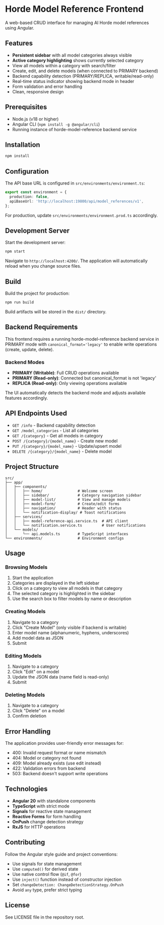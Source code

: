 # Horde Model Reference Frontend

A web-based CRUD interface for managing AI Horde model references using Angular.

## Features

- **Persistent sidebar** with all model categories always visible
- **Active category highlighting** shows currently selected category
- View all models within a category with search/filter
- Create, edit, and delete models (when connected to PRIMARY backend)
- Backend capability detection (PRIMARY/REPLICA, writable/read-only)
- Real-time status indicator showing backend mode in header
- Form validation and error handling
- Clean, responsive design

## Prerequisites

- Node.js (v18 or higher)
- Angular CLI (`npm install -g @angular/cli`)
- Running instance of horde-model-reference backend service

## Installation

```bash
npm install
```

## Configuration

The API base URL is configured in `src/environments/environment.ts`:

```typescript
export const environment = {
  production: false,
  apiBaseUrl: 'http://localhost:19800/api/model_references/v1',
};
```

For production, update `src/environments/environment.prod.ts` accordingly.

## Development Server

Start the development server:

```bash
npm start
```

Navigate to `http://localhost:4200/`. The application will automatically reload when you change source files.

## Build

Build the project for production:

```bash
npm run build
```

Build artifacts will be stored in the `dist/` directory.

## Backend Requirements

This frontend requires a running horde-model-reference backend service in PRIMARY mode with `canonical_format='legacy'` to enable write operations (create, update, delete).

### Backend Modes

- **PRIMARY (Writable)**: Full CRUD operations available
- **PRIMARY (Read-only)**: Connected but canonical_format is not 'legacy'
- **REPLICA (Read-only)**: Only viewing operations available

The UI automatically detects the backend mode and adjusts available features accordingly.

## API Endpoints Used

- `GET /info` - Backend capability detection
- `GET /model_categories` - List all categories
- `GET /{category}` - Get all models in category
- `POST /{category}/{model_name}` - Create new model
- `PUT /{category}/{model_name}` - Update/upsert model
- `DELETE /{category}/{model_name}` - Delete model

## Project Structure

```
src/
├── app/
│   ├── components/
│   │   ├── home/                # Welcome screen
│   │   ├── sidebar/             # Category navigation sidebar
│   │   ├── model-list/          # View and manage models
│   │   ├── model-form/          # Create/edit forms
│   │   ├── navigation/          # Header with status
│   │   └── notification-display/ # Toast notifications
│   ├── services/
│   │   ├── model-reference-api.service.ts  # API client
│   │   └── notification.service.ts         # User notifications
│   └── models/
│       └── api.models.ts        # TypeScript interfaces
└── environments/                # Environment configs
```

## Usage

### Browsing Models

1. Start the application
2. Categories are displayed in the left sidebar
3. Click on a category to view all models in that category
4. The selected category is highlighted in the sidebar
5. Use the search box to filter models by name or description

### Creating Models

1. Navigate to a category
2. Click "Create Model" (only visible if backend is writable)
3. Enter model name (alphanumeric, hyphens, underscores)
4. Add model data as JSON
5. Submit

### Editing Models

1. Navigate to a category
2. Click "Edit" on a model
3. Update the JSON data (name field is read-only)
4. Submit

### Deleting Models

1. Navigate to a category
2. Click "Delete" on a model
3. Confirm deletion

## Error Handling

The application provides user-friendly error messages for:

- 400: Invalid request format or name mismatch
- 404: Model or category not found
- 409: Model already exists (use edit instead)
- 422: Validation errors from backend
- 503: Backend doesn't support write operations

## Technologies

- **Angular 20** with standalone components
- **TypeScript** with strict mode
- **Signals** for reactive state management
- **Reactive Forms** for form handling
- **OnPush** change detection strategy
- **RxJS** for HTTP operations

## Contributing

Follow the Angular style guide and project conventions:

- Use signals for state management
- Use `computed()` for derived state
- Use native control flow (`@if`, `@for`)
- Use `inject()` function instead of constructor injection
- Set `changeDetection: ChangeDetectionStrategy.OnPush`
- Avoid `any` type, prefer strict typing

## License

See LICENSE file in the repository root.
